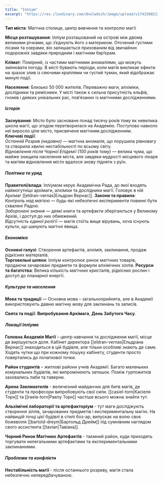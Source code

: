 ```yaml
---
title: "Ілліум"
excerpt: "https://res.cloudinary.com/dnalwdszh/image/upload/v1743360213/illium_rtzpzo.png"
---
```

**Тип міста**: Магічна столиця, центр вивчення та контролю магії

**Місце розташування**: Ілліум розташований на острові між двома великими річками, що з’єднують його з материком. Оточений густими лісами та озерами, він залишається прихованим від звичайних подорожніх завдяки природним і магічним бар’єрам.

**Клімат**: Помірний, із частими магічними аномаліями, що можуть змінювати погоду. В місті бувають періоди, коли магія викликає ефекти на зразок злив із сяючими краплями чи густий туман, який відображає минулі події.

**Населення**: Близько 50 000 жителів. Переважно маги, алхіміки, дослідники та ремісники. У місті також є сильна присутність ельфів, гномів і деяких унікальних рас, пов’язаних із магічними дослідженнями.

##### Історія
**Заснування**: Місто було засноване понад тисячу років тому як невелика школа магії, що згодом перетворилася на Академію. Поступово навколо неї виросло ціле місто, присвячене магічним дослідженням.  
**Ключові події**:  
    _Останній Розрив (недавно)_ — магічна аномалія, що порушила рівновагу та створила хвилю нестабільності по всьому світу.  
    _Відновлення після Чорної Епідемії (100 років тому)_ — велика чума, що майже знищила населення міста, але завдяки мудрості місцевого лікаря та магіям відновлення місто вдалося знову підняти з руїн.  

##### **Політика та уряд**

**Правителі/влада**: Ілліумом керує Академічна Рада, до якої входять наймогутніші архімаги, алхіміки та дослідники магії. Головує в ній Архімаг [[eldran-vernas|Ельдран Вернас]].
**Закони та правила**:  
    _Контроль над магією_ — будь-які небезпечні експерименти повинні бути схвалені Радою.  
    _Заборонені знання_ — деякі книги та артефакти зберігаються у Великому Архіві, і доступ до них обмежений.  
    _Відсутність єдиної релігії_ — магія стоїть вище вірувань, хоча існують культи, що шанують магічні явища.  

##### **Економіка**

**Основні галузі**: Створення артефактів, алхімія, заклинання, продаж рідкісних матеріалів.  
**Торговельні шляхи**: Ілліум контролює ринок магічних товарів, продаючи зачаровані предмети та формули алхімічних зіллів.
**Ресурси та багатства**: Велика кількість магічних кристалів, рідкісних рослин і доступ до планарної енергії.


##### **Культура та населення**

**Мова та традиції** — Основна мова – загальноприйнята, але в Академії використовують давню магічну мову для заклинань та записів.

**Свята та події**: __Випробування Архімага__, __День Забутого Часу__.

##### **Локації Ілліума**

**Головна Академія Магії** – центр навчання та дослідження магії, місце де вирішується доля. Кабінет директора [[eldran-vernas|Ельдрана Вернас]] знаходиться в цій будівля, але тільки особливі знають де саме. Ходять чутки що при кожному пошуку кабінету, студенти просто повертались до початкової точки.  

**Район студентів** – житлові райони учнів Академії. Багато маленьких комунальних будівлів, які випромінюють затишок. Поміж гуртожитків заховались паби та таверни.  

**Арена Заклинателів** - величезний майданчик для битв магів, де студенти та професори випробовують свої сили. [[casiel-torn|Касіеля Торн]] та [[raela-torn|Раелу Торн]] частіше всього можна знайти тут.

**Альхімічні лабораторії та артефакторіум** - тут маги досліджують створення зіллів, зачарованих предметів і експериментальну магію. На найвищій точці цієї будівлі в стилі боз-ар, випускає на волю своє божевілля [[bartold-dreym|Бартольд Дрейм]] під сумнівним наглядом свого ассистента [[tavian|Тавіана]].  

**Чорний Ринок Магічних Артефактів** - таємний район, куди приходять торгувати нелегальними артефактами та експериментальними заклинаннями.  
##### **Проблеми та конфлікти**

**Нестабільність магії** - після останнього розриву, магія стала небезпечно непередбачуваною.
 

